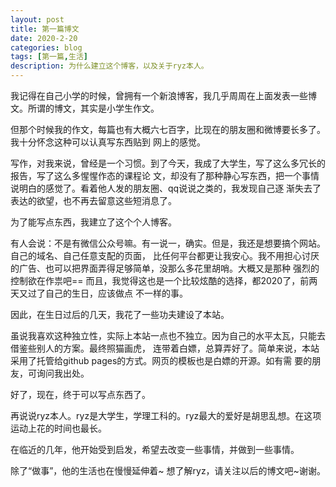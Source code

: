 ```yaml
---
layout: post
title: 第一篇博文
date: 2020-2-20
categories: blog
tags: [第一篇,生活]
description: 为什么建立这个博客，以及关于ryz本人。
---
```

我记得在自己小学的时候，曾拥有一个新浪博客，我几乎周周在上面发表一些博文。所谓的博文，其实是小学生作文。

但那个时候我的作文，每篇也有大概六七百字，比现在的朋友圈和微博要长多了。我十分怀念这种可以认真写东西贴到
网上的感觉。

写作，对我来说，曾经是一个习惯。到了今天，我成了大学生，写了这么多冗长的报告，写了这么多惺惺作态的课程论
文，却没有了那种静心写东西，把一个事情说明白的感觉了。看着他人发的朋友圈、qq说说之类的，我发现自己逐
渐失去了表达的欲望，也不再去留意这些短消息了。

为了能写点东西，我建立了这个个人博客。

有人会说：不是有微信公众号嘛。有一说一，确实。但是，我还是想要搞个网站。自己的域名、自己任意支配的页面，
比任何平台都更让我安心。我不用担心讨厌的广告、也可以把界面弄得足够简单，没那么多花里胡哨。大概又是那种
强烈的控制欲在作祟吧== 而且，我觉得这也是一个比较炫酷的选择，都2020了，前两天又过了自己的生日，应该做点
不一样的事。

因此，在生日过后的几天，我花了一些功夫建设了本站。

虽说我喜欢这种独立性，实际上本站一点也不独立。因为自己的水平太瓦，只能去借鉴些别人的方案。最终照猫画虎，
连带着白嫖，总算弄好了。简单来说，本站采用了托管给github pages的方式。网页的模板也是白嫖的开源。如有需
要的朋友，可询问我出处。

好了，现在，终于可以写点东西了。
    
再说说ryz本人。ryz是大学生，学理工科的。ryz最大的爱好是胡思乱想。在这项运动上花的时间也最长。
    
在临近的几年，他开始受到启发，希望去改变一些事情，并做到一些事情。
    
除了“做事”，他的生活也在慢慢延伸着~
想了解ryz，请关注以后的博文吧~谢谢。
    
    
    













